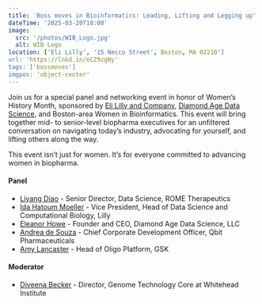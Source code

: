 ```yaml
---
title: 'Boss moves in Bioinformatics: Leading, Lifting and Legging up'
dateTime: '2025-03-20T18:00'
image:
  src: '/photos/WIB_Logo.jpg'
  alt: WIB Logo
location: ['Eli Lilly', '15 Necco Street', Boston, MA 02210']
url: 'https://lnkd.in/eCZ9zgNy'
tags: ['bossmoves']
imgpos: 'object-center'
---
```


Join us for a special panel and networking event in honor of Women’s History Month, sponsored by [Eli Lilly and Company](https://www.linkedin.com/company/eli-lilly-and-company/), [Diamond Age Data Science](https://www.linkedin.com/company/eli-lilly-and-company/), and Boston-area Women in Bioinformatics. This event will bring together mid- to senior-level biopharma executives for an unfiltered conversation on navigating today’s industry, advocating for yourself, and lifting others along the way.

This event isn’t just for women. It’s for everyone committed to advancing women in biopharma.

#### Panel

- [Liyang Diao](https://www.linkedin.com/in/liyang-diao-90933461/) - Senior Director, Data Science, ROME Therapeutics
- [Ida Hatoum Moeller](https://www.linkedin.com/in/idahatoum/) - Vice President, Head of Data Science and Computational Biology, Lilly
- [Eleanor Howe](https://www.linkedin.com/in/eleanorahowe/) - Founder and CEO, Diamond Age Data Science, LLC
- [Andrea de Souza](https://www.linkedin.com/in/andreadesouza/) - Chief Corporate Development Officer, Qbit Pharmaceuticals
- [Amy Lancaster](https://www.linkedin.com/in/amy-lancaster-4b7a655/) - Head of Oligo Platform, GSK

#### Moderator

- [Diveena Becker](https://www.linkedin.com/in/diveena-becker/) - Director, Genome Technology Core at Whitehead Institute
